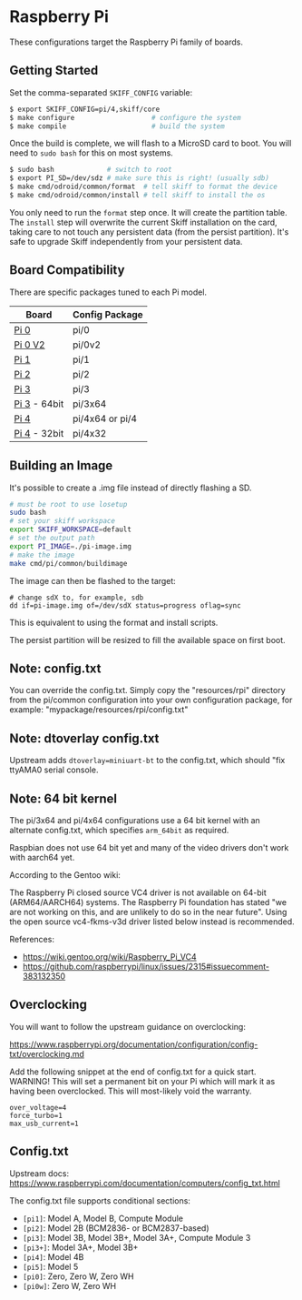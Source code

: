 # Raspberry Pi

These configurations target the Raspberry Pi family of boards.

## Getting Started

Set the comma-separated `SKIFF_CONFIG` variable:

```sh
$ export SKIFF_CONFIG=pi/4,skiff/core
$ make configure                   # configure the system
$ make compile                     # build the system
```

Once the build is complete, we will flash to a MicroSD card to boot. You will
need to `sudo bash` for this on most systems.

```sh
$ sudo bash             # switch to root
$ export PI_SD=/dev/sdz # make sure this is right! (usually sdb)
$ make cmd/odroid/common/format  # tell skiff to format the device
$ make cmd/odroid/common/install # tell skiff to install the os
```

You only need to run the `format` step once. It will create the partition table.
The `install` step will overwrite the current Skiff installation on the card,
taking care to not touch any persistent data (from the persist partition). It's
safe to upgrade Skiff independently from your persistent data.

## Board Compatibility

There are specific packages tuned to each Pi model.

| **Board**      | **Config Package** |
|----------------|--------------------|
| [Pi 0]         | pi/0               |
| [Pi 0 V2]      | pi/0v2             |
| [Pi 1]         | pi/1               |
| [Pi 2]         | pi/2               |
| [Pi 3]         | pi/3               |
| [Pi 3] - 64bit | pi/3x64            |
| [Pi 4]         | pi/4x64 or pi/4    |
| [Pi 4] - 32bit | pi/4x32            |

[Pi 0]: https://www.raspberrypi.org/products/raspberry-pi-zero/
[Pi 0 V2]: https://www.raspberrypi.com/products/raspberry-pi-zero-2-w/
[Pi 1]: https://www.raspberrypi.org/products/raspberry-pi-1-model-b/
[Pi 2]: https://www.raspberrypi.org/products/raspberry-pi-2-model-b/
[Pi 3]: https://www.raspberrypi.org/products/raspberry-pi-3-model-b/
[Pi 4]: https://www.raspberrypi.org/products/raspberry-pi-4-model-b/

## Building an Image

It's possible to create a .img file instead of directly flashing a SD.

```sh
# must be root to use losetup
sudo bash
# set your skiff workspace
export SKIFF_WORKSPACE=default
# set the output path
export PI_IMAGE=./pi-image.img
# make the image
make cmd/pi/common/buildimage
```

The image can then be flashed to the target:

```
# change sdX to, for example, sdb
dd if=pi-image.img of=/dev/sdX status=progress oflag=sync
```

This is equivalent to using the format and install scripts.

The persist partition will be resized to fill the available space on first boot.

## Note: config.txt

You can override the config.txt. Simply copy the "resources/rpi" directory from
the pi/common configuration into your own configuration package, for example:
"mypackage/resources/rpi/config.txt"

## Note: dtoverlay config.txt

Upstream adds `dtoverlay=miniuart-bt` to the config.txt, which should "fix
ttyAMA0 serial console.

## Note: 64 bit kernel

The pi/3x64 and pi/4x64 configurations use a 64 bit kernel with an alternate
config.txt, which specifies `arm_64bit` as required.

Raspbian does not use 64 bit yet and many of the video drivers don't work with
aarch64 yet.

According to the Gentoo wiki:

  The Raspberry Pi closed source VC4 driver is not available on 64-bit
  (ARM64/AARCH64) systems. The Raspberry Pi foundation has stated "we are not
  working on this, and are unlikely to do so in the near future". Using the open
  source vc4-fkms-v3d driver listed below instead is recommended.

References:

 - https://wiki.gentoo.org/wiki/Raspberry_Pi_VC4
 - https://github.com/raspberrypi/linux/issues/2315#issuecomment-383132350

## Overclocking

You will want to follow the upstream guidance on overclocking:

https://www.raspberrypi.org/documentation/configuration/config-txt/overclocking.md

Add the following snippet at the end of config.txt for a quick start. WARNING!
This will set a permanent bit on your Pi which will mark it as having been
overclocked. This will most-likely void the warranty.

```
over_voltage=4
force_turbo=1
max_usb_current=1
```

## Config.txt

Upstream docs: https://www.raspberrypi.com/documentation/computers/config_txt.html

The config.txt file supports conditional sections:

- `[pi1]`: Model A, Model B, Compute Module
- `[pi2]`: Model 2B (BCM2836- or BCM2837-based)
- `[pi3]`: Model 3B, Model 3B+, Model 3A+, Compute Module 3
- `[pi3+]`: Model 3A+, Model 3B+
- `[pi4]`: Model 4B
- `[pi5]`: Model 5
- `[pi0]`: Zero, Zero W, Zero WH
- `[pi0w]`: Zero W, Zero WH
